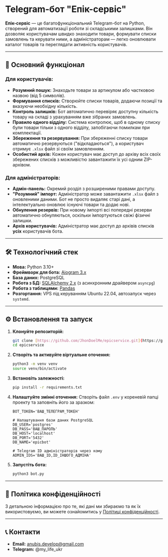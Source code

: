# Telegram-бот "Епік-сервіс"

**Епік-сервіс** — це багатофункціональний Telegram-бот на Python, створений для автоматизації роботи зі складськими залишками. Він дозволяє користувачам швидко знаходити товари, формувати списки замовлень та керувати ними, а адміністраторам — легко оновлювати каталог товарів та переглядати активність користувачів.

---
## 🚀 Основний функціонал

### Для користувачів:
* **Розумний пошук:** Знаходьте товари за артикулом або частковою назвою (від 5 символів).
* **Формування списків:** Створюйте списки товарів, додаючи позиції та вказуючи необхідну кількість.
* **Контроль залишків:** Бот автоматично перевіряє доступну кількість товару на складі з урахуванням вже зібраних замовлень.
* **Правило одного відділу:** Система контролює, щоб в одному списку були товари тільки з одного відділу, запобігаючи помилкам при комплектації.
* **Збереження та резервування:** При збереженні списку товари автоматично резервуються ("відкладаються"), а користувач отримує `.xlsx` файл зі своїм замовленням.
* **Особистий архів:** Кожен користувач має доступ до архіву всіх своїх збережених списків з можливістю завантажити їх усі одним ZIP-архівом.

### Для адміністраторів:
* **Адмін-панель:** Окремий розділ з розширеними правами доступу.
* **"Розумний" імпорт:** Адміністратор може завантажити `.xlsx` файл з оновленими даними. Бот не просто видаляє старі дані, а інтелектуально оновлює існуючі товари та додає нові.
* **Обнулення резервів:** При новому імпорті всі попередні резерви автоматично обнуляються, оскільки імпортуються свіжі фізичні залишки.
* **Архів користувачів:** Адміністратор має доступ до архівів списків **усіх** користувачів бота.

---
## 🛠️ Технологічний стек

* **Мова:** Python 3.10+
* **Фреймворк для бота:** [Aiogram 3.x](https://github.com/aiogram/aiogram)
* **База даних:** PostgreSQL
* **Робота з БД:** [SQLAlchemy 2.x](https://www.sqlalchemy.org/) (з асинхронним драйвером `asyncpg`)
* **Робота з таблицями:** [Pandas](https://pandas.pydata.org/)
* **Розгортання:** VPS під керуванням Ubuntu 22.04, автозапуск через `systemd`.

---
## ⚙️ Встановлення та запуск

1.  **Клонуйте репозиторій:**
    ```bash
    git clone [https://github.com/JhonDoelMe/epicservice.git](https://github.com/JhonDoelMe/epicservice.git)
    cd epicservice
    ```

2.  **Створіть та активуйте віртуальне оточення:**
    ```bash
    python3 -m venv venv
    source venv/bin/activate
    ```

3.  **Встановіть залежності:**
    ```bash
    pip install -r requirements.txt
    ```

4.  **Налаштуйте змінні оточення:**
    Створіть файл `.env` у кореневій папці проекту та заповніть його за зразком:
    ```env
    BOT_TOKEN='ВАШ_ТЕЛЕГРАМ_ТОКЕН'

    # Налаштування бази даних PostgreSQL
    DB_USER='postgres'
    DB_PASS='ВАШ_ПАРОЛЬ'
    DB_HOST='localhost'
    DB_PORT='5432'
    DB_NAME='epicbot'

    # Telegram ID адміністраторів через кому
    ADMIN_IDS='ВАШ_ID,ID_ІНШОГО_АДМІНА'
    ```

5.  **Запустіть бота:**
    ```bash
    python3 bot.py
    ```

---
## 📜 Політика конфіденційності

З детальною інформацією про те, які дані ми збираємо та як їх використовуємо, ви можете ознайомитись у [Політиці конфіденційності](PRIVACY_POLICY.md).

---
## 📞 Контакти

* **Email:** anubis.develop@gmail.com
* **Telegram:** @my_life_ukr